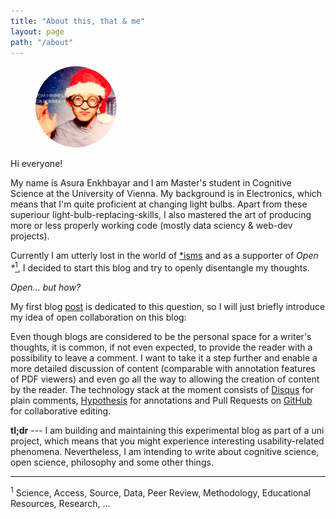 ```yaml
---
title: "About this, that & me"
layout: page
path: "/about"
---
```


<figure class="floatRight">
    <img style="height: 130px; border-radius: 50%;" src="./author.jpg">
</figure>

Hi everyone!

My name is Asura Enkhbayar and I am Master's student in Cognitive Science at the University of Vienna. My background is in Electronics, which means that I'm quite proficient at changing light bulbs. Apart from these superiour light-bulb-replacing-skills, I also mastered the art of producing more or less properly working code (mostly data sciency & web-dev projects).

Currently I am utterly lost in the world of [*isms](http://phrontistery.info/isms.html) and as a supporter of _Open *_<a href="#openness"><sup>1</sup></a>, I decided to start this blog and try to openly disentangle my thoughts.

_Open... but how?_

My first blog [post](/hello-world/) is dedicated to this question, so I will just briefly introduce my idea of open collaboration on this blog:

Even though blogs are considered to be the personal space for a writer's thoughts, it is common, if not even expected, to provide the reader with a possibility to leave a comment. I want to take it a step further and enable a more detailed discussion of content (comparable with annotation features of PDF viewers) and even go all the way to allowing the creation of content by the reader. The technology stack at the moment consists of [Disqus](https://disqus.org) for plain comments, [Hypothesis](https://hypothes.is) for annotations and Pull Requests on [GitHub](https://github.com) for collaborative editing.

**tl;dr** --- I am building and maintaining this experimental blog as part of a uni project, which means that you might experience interesting usability-related phenomena. Nevertheless, I am intending to write about cognitive science, open science, philosophy and some other things.

-----------

<a name="#openness"></a><sup>1</sup> Science, Access, Source, Data, Peer Review, Methodology, Educational Resources, Research, ...
